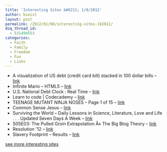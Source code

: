 ```yaml
---
title: 'Interesting Sites &#8211; 1/8/2012'
author: bsoist
layout: post
permalink: /2012/01/08/interesting-sites-182012/
dsq_thread_id:
  - 531494553
categories:
  - Faith
  - Family
  - Freedom
  - Fun
  - Links
---
```

  * A visualization of US debt (credit card bill) stacked in 100 dollar bills &#8211; [link][1] 
  * Infinite Mario &#8211; HTML5 &#8211; [link][2] 
  * U.S. National Debt Clock : Real Time &#8211; [link][3] 
  * Learn to code | Codecademy &#8211; [link][4] 
  * TEENAGE MUTANT NINJA NOSES &#8211; Page 1 of 15 &#8211; [link][5] 
  * Common Sense Jesus &#8211; [link][6] 
  * Surviving the World &#8211; Daily Lessons in Science, Literature, Love and Life . . . Updated Seven Days A Week &#8211; [link][7] 
  * S05E03: The Pulled Groin Extrapolation Â« The Big Blog Theory &#8211; [link][8] 
  * Resolution '12 &#8211; [link][9] 
  * Slavery Footprint &#8211; Results &#8211; [link][10] 

[see more interesting sites][11]

 [1]: http://www.wtfnoway.com/
 [2]: http://mario.fromlifetodeath.com/
 [3]: http://www.usdebtclock.org/
 [4]: http://www.codecademy.com/#!/exercise/2
 [5]: http://teenagemutantninjanoses.tumblr.com/
 [6]: http://commonsensejesus.tumblr.com/
 [7]: http://survivingtheworld.net/
 [8]: http://thebigblogtheory.wordpress.com/2011/09/30/s05e03-the-pulled-groin-extrapolation/
 [9]: http://resolution12.tumblr.com/
 [10]: http://slaveryfootprint.org/results/#results
 [11]: http://delicious.com/bsoist/s